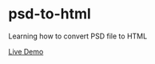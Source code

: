 # psd-to-html
Learning how to convert PSD file to HTML

[Live Demo](http://perezlabs.com/domingo-project/de-psd-html)
